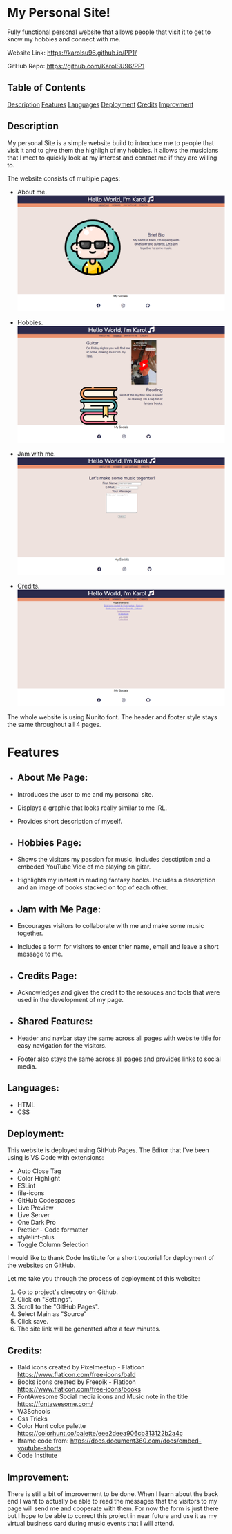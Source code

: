 # My Personal Site!

Fully functional personal website that allows people that visit it to get to know my hobbies and connect with me.

Website Link: https://karolsu96.github.io/PP1/

GitHub Repo: https://github.com/KarolSU96/PP1

## Table of Contents

[Description](#description)
[Features](#features)
[Languages](#languages)
[Deployment](#deployment)
[Credits](#credits)
[Improvment](#improvement)

## Description

My personal Site is a simple website build to introduce me to people that visit it and to give them the highligh of my hobbies.
It allows the musicians that I meet to quickly look at my interest and contact me if they are willing to.

The website consists of multiple pages:

- About me.
  ![About Me Page](/images/image.png)

- Hobbies.
  ![Hobbies Page](/images/image-1.png)

- Jam with me.
  ![Jam With Me Page](/images/image-2.png)

- Credits.
  ![Credits Page](/images/image-3.png)

The whole website is using Nunito font.
The header and footer style stays the same throughout all 4 pages.

# Features

- ## About Me Page:
- Introduces the user to me and my personal site.
- Displays a graphic that looks really similar to me IRL.
- Provides short description of myself.

- ## Hobbies Page:
- Shows the visitors my passion for music, includes desctiption and a embeded YouTube Vide of me playing on gitar.
- Highlights my inetest in reading fantasy books. Includes a description and an image of books stacked on top of each other.

- ## Jam with Me Page:

- Encourages visitors to collaborate with me and make some music together.
- Includes a form for visitors to enter thier name, email and leave a short message to me.

- ## Credits Page:
- Acknowledges and gives the credit to the resouces and tools that were used in the development of my page.

- ## Shared Features:
- Header and navbar stay the same across all pages with website title for easy navigation for the visitors.
- Footer also stays the same across all pages and provides links to social media.

## Languages:

- HTML
- CSS

## Deployment:

This website is deployed using GitHub Pages.
The Editor that I've been using is VS Code with extensions:

- Auto Close Tag
- Color Highlight
- ESLint
- file-icons
- GitHub Codespaces
- Live Preview
- Live Server
- One Dark Pro
- Prettier - Code formatter
- stylelint-plus
- Toggle Column Selection

I would like to thank Code Institute for a short toutorial for deployment of the websites on GitHub.

Let me take you through the process of deployment of this website:

1. Go to project's direcotry on Github.
2. Click on "Settings".
3. Scroll to the "GitHub Pages".
4. Select Main as "Source"
5. Click save.
6. The site link will be generated after a few minutes.

## Credits:

- Bald icons created by Pixelmeetup - Flaticon https://www.flaticon.com/free-icons/bald
- Books icons created by Freepik - Flaticon https://www.flaticon.com/free-icons/books
- FontAwesome Social media icons and Music note in the title https://fontawesome.com/
- W3Schools
- Css Tricks
- Color Hunt color palette https://colorhunt.co/palette/eee2deea906cb313122b2a4c
- Iframe code from: https://docs.document360.com/docs/embed-youtube-shorts
- Code Institute

## Improvement:

There is still a bit of improvement to be done.
When I learn about the back end I want to actually be able to read the messages that the visitors to my page will send me and cooperate with them. For now the form is just there but I hope to be able to correct this project in near future and use it as my virtual business card during music events that I will attend.
